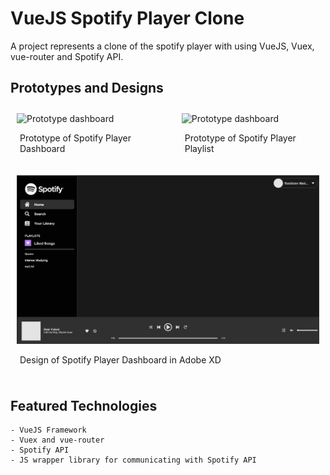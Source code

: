 
# VueJS Spotify Player Clone

A project represents a clone of the spotify player with using VueJS, Vuex, vue-router and Spotify API.

## Prototypes and Designs

<div style="display: flex; justify-content: space-between">
    <div style="margin: 10px; ">
        <img src="./md_images/prototype_dashboard.jpg" alt="Prototype dashboard" style="" />
        <p style="padding: 0 5px">Prototype of Spotify Player Dashboard<p>
    </div>
    <div style="margin: 10px">
        <img src="./md_images/prototype_playlist.jpg" alt="Prototype dashboard" style="" />
        <p style="padding: 0 5px">Prototype of Spotify Player Playlist<p>
    </div>
</div>
<div style="display: flex; justify-content: space-between">
    <div style="margin: 10px">
        <img src="./md_images/design_dashboard.png" alt="Prototype dashboard" style="" />
        <p style="padding: 0 5px">Design of Spotify Player Dashboard in Adobe XD<p>
    </div>
</div>

## Featured Technologies
```
- VueJS Framework
- Vuex and vue-router
- Spotify API
- JS wrapper library for communicating with Spotify API
```